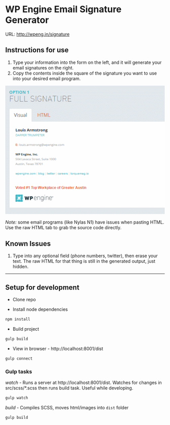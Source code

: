 # WP Engine Email Signature Generator

URL: http://wpeng.in/signature

## Instructions for use

1. Type your information into the form on the left, and it will generate your email signatures on the right.
1. Copy the contents inside the square of the signature you want to use into your desired email program.

![Instructional GIF](https://raw.githubusercontent.com/hello-jason/wpe-email-signature-generator/master/src/images/WP-GIF-CopyEmailSignature-v01.gif)

*Note:* some email programs (like Nylas N1) have issues when pasting HTML. Use the raw HTML tab to grab the source code directly.

## Known Issues

1. Type into any optional field (phone numbers, twitter), then erase your text. The raw HTML for that thing is still in the generated output, just hidden.

---

## Setup for development

* Clone repo

* Install node dependencies

```bash
npm install
```
* Build project

```bash
gulp build
```

* View in browser - http://localhost:8001/dist

```bash
gulp connect
```

### Gulp tasks

*watch* - Runs a server at http://localhost:8001/dist. Watches for changes in src/scss/*.scss then runs build task. Useful while developing.

```bash
gulp watch
```

*build* - Compiles SCSS, moves html/images into `dist` folder

```bash
gulp build
```

